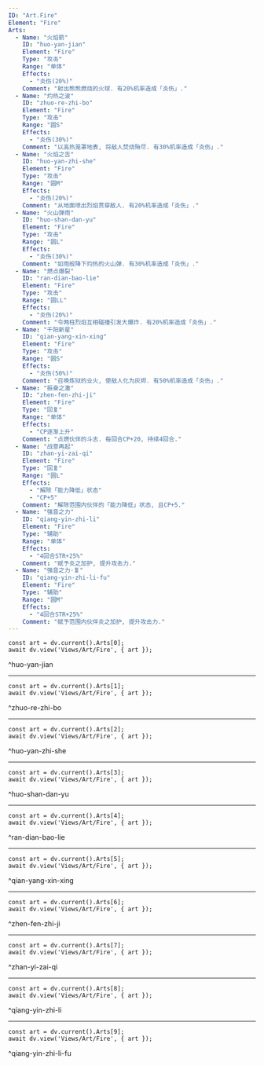 ```yaml
---
ID: "Art.Fire"
Element: "Fire"
Arts:
  - Name: "火焰箭"
    ID: "huo-yan-jian"
    Element: "Fire"
    Type: "攻击"
    Range: "单体"
    Effects:
      - "炎伤(20%)"
    Comment: "射出熊熊燃烧的火球. 有20%机率造成「炎伤」."
  - Name: "灼热之波"
    ID: "zhuo-re-zhi-bo"
    Element: "Fire"
    Type: "攻击"
    Range: "圆S"
    Effects:
      - "炎伤(30%)"
    Comment: "以高热笼罩地表, 将敌人焚烧殆尽. 有30%机率造成「炎伤」."
  - Name: "火焰之舌"
    ID: "huo-yan-zhi-she"
    Element: "Fire"
    Type: "攻击"
    Range: "圆M"
    Effects:
      - "炎伤(20%)"
    Comment: "从地面喷出烈焰贯穿敌人. 有20%机率造成「炎伤」."
  - Name: "火山弹雨"
    ID: "huo-shan-dan-yu"
    Element: "Fire"
    Type: "攻击"
    Range: "圆L"
    Effects:
      - "炎伤(30%)"
    Comment: "如雨般降下灼热的火山弹. 有30%机率造成「炎伤」."
  - Name: "燃点爆裂"
    ID: "ran-dian-bao-lie"
    Element: "Fire"
    Type: "攻击"
    Range: "圆LL"
    Effects:
      - "炎伤(20%)"
    Comment: "令两柱烈焰互相碰撞引发大爆炸. 有20%机率造成「炎伤」."
  - Name: "千阳新星"
    ID: "qian-yang-xin-xing"
    Element: "Fire"
    Type: "攻击"
    Range: "圆S"
    Effects:
      - "炎伤(50%)"
    Comment: "召唤炼狱的业火, 使敌人化为灰烬. 有50%机率造成「炎伤」."
  - Name: "振奋之激"
    ID: "zhen-fen-zhi-ji"
    Element: "Fire"
    Type: "回复"
    Range: "单体"
    Effects:
      - "CP逐渐上升"
    Comment: "点燃伙伴的斗志. 每回合CP+20, 持续4回合."
  - Name: "战意再起"
    ID: "zhan-yi-zai-qi"
    Element: "Fire"
    Type: "回复"
    Range: "圆L"
    Effects:
      - "解除「能力降低」状态"
      - "CP+5"
    Comment: "解除范围内伙伴的「能力降低」状态, 且CP+5."
  - Name: "强音之力"
    ID: "qiang-yin-zhi-li"
    Element: "Fire"
    Type: "辅助"
    Range: "单体"
    Effects:
      - "4回合STR+25%"
    Comment: "赋予炎之加护, 提升攻击力."
  - Name: "强音之力·复"
    ID: "qiang-yin-zhi-li-fu"
    Element: "Fire"
    Type: "辅助"
    Range: "圆M"
    Effects:
      - "4回合STR+25%"
    Comment: "赋予范围内伙伴炎之加护, 提升攻击力."
---
```

```dataviewjs
const art = dv.current().Arts[0];
await dv.view('Views/Art/Fire', { art });
```
^huo-yan-jian

---

```dataviewjs
const art = dv.current().Arts[1];
await dv.view('Views/Art/Fire', { art });
```
^zhuo-re-zhi-bo

---

```dataviewjs
const art = dv.current().Arts[2];
await dv.view('Views/Art/Fire', { art });
```
^huo-yan-zhi-she

---

```dataviewjs
const art = dv.current().Arts[3];
await dv.view('Views/Art/Fire', { art });
```
^huo-shan-dan-yu

---

```dataviewjs
const art = dv.current().Arts[4];
await dv.view('Views/Art/Fire', { art });
```
^ran-dian-bao-lie

---

```dataviewjs
const art = dv.current().Arts[5];
await dv.view('Views/Art/Fire', { art });
```
^qian-yang-xin-xing

---

```dataviewjs
const art = dv.current().Arts[6];
await dv.view('Views/Art/Fire', { art });
```
^zhen-fen-zhi-ji

---

```dataviewjs
const art = dv.current().Arts[7];
await dv.view('Views/Art/Fire', { art });
```
^zhan-yi-zai-qi

---

```dataviewjs
const art = dv.current().Arts[8];
await dv.view('Views/Art/Fire', { art });
```
^qiang-yin-zhi-li

---

```dataviewjs
const art = dv.current().Arts[9];
await dv.view('Views/Art/Fire', { art });
```
^qiang-yin-zhi-li-fu